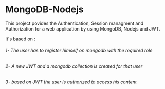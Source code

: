 # MongoDB-Nodejs
This project povides the Authentication, Session managment and Authorization for a web application by using MongoDB, Nodejs and JWT.

It's based on :

###### 1- The user has to register himself on mongodb with the required role
###### 2- A new JWT and a mongodb collection is created for that user
###### 3- based on JWT the user is authorized to access his content 
